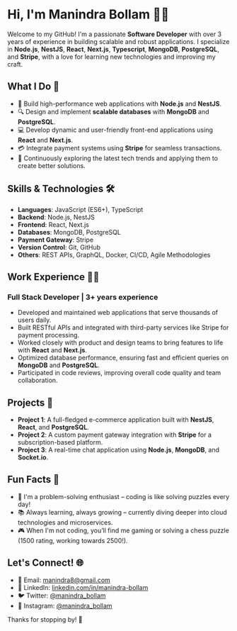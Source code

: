 # Hi, I'm Manindra Bollam 👨‍💻

Welcome to my GitHub! I'm a passionate **Software Developer** with over 3 years of experience in building scalable and robust applications. I specialize in **Node.js**, **NestJS**, **React**, **Next.js**, **Typescript**, **MongoDB**, **PostgreSQL**, and **Stripe**, with a love for learning new technologies and improving my craft. 

## What I Do 🔧

- 🚀 Build high-performance web applications with **Node.js** and **NestJS**.
- 🔍 Design and implement **scalable databases** with **MongoDB** and **PostgreSQL**.
- 💻 Develop dynamic and user-friendly front-end applications using **React** and **Next.js**.
- 💳 Integrate payment systems using **Stripe** for seamless transactions.
- 🌱 Continuously exploring the latest tech trends and applying them to create better solutions.

## Skills & Technologies 🛠

- **Languages**: JavaScript (ES6+), TypeScript
- **Backend**: Node.js, NestJS
- **Frontend**: React, Next.js
- **Databases**: MongoDB, PostgreSQL
- **Payment Gateway**: Stripe
- **Version Control**: Git, GitHub
- **Others**: REST APIs, GraphQL, Docker, CI/CD, Agile Methodologies

## Work Experience 🧑‍💻

### Full Stack Developer | 3+ years experience
- Developed and maintained web applications that serve thousands of users daily.
- Built RESTful APIs and integrated with third-party services like Stripe for payment processing.
- Worked closely with product and design teams to bring features to life with **React** and **Next.js**.
- Optimized database performance, ensuring fast and efficient queries on **MongoDB** and **PostgreSQL**.
- Participated in code reviews, improving overall code quality and team collaboration.

## Projects 🚧

- **Project 1**: A full-fledged e-commerce application built with **NestJS**, **React**, and **PostgreSQL**.
- **Project 2**: A custom payment gateway integration with **Stripe** for a subscription-based platform.
- **Project 3**: A real-time chat application using **Node.js**, **MongoDB**, and **Socket.io**.

## Fun Facts 🎉

- 🧩 I'm a problem-solving enthusiast – coding is like solving puzzles every day!
- 📚 Always learning, always growing – currently diving deeper into cloud technologies and microservices.
- 🎮 When I'm not coding, you’ll find me gaming or solving a chess puzzle (1500 rating, working towards 2500!).

## Let's Connect! 🌐

- 📧 Email: [manindra8@gmail.com](mailto:manindra8@gmail.com)
- 💼 LinkedIn: [linkedin.com/in/manindra-bollam](https://www.linkedin.com/in/manindrabollam)
- 🐦 Twitter: [@manindra_bollam](https://twitter.com/manindra_bollam)
- 📸 Instagram: [@manindra_bollam](https://instagram.com/manindra_bollam)

Thanks for stopping by! 🚀
